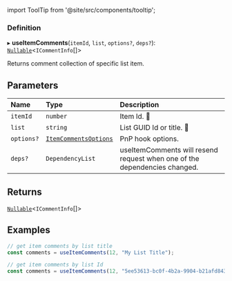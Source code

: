 import ToolTip from '@site/src/components/tooltip';

### Definition

▸ **useItemComments**(`itemId`, `list`, `options?`, `deps?`): [`Nullable`](../Types/NullableT.md)<`ICommentInfo`[]\>

Returns comment collection of specific list item.

## Parameters

| Name | Type | Description |
| :------ | :------ | :------ |
| `itemId` | `number` | Item Id. <ToolTip text="Changing the value repeats request">🚩</ToolTip> |
| `list` | `string` | List GUID Id or title. <ToolTip text="Changing the value repeats request">🚩</ToolTip> |
| `options?` | [`ItemCommentsOptions`](../Interfaces/ItemCommentsOptions.md) | PnP hook options. |
| `deps?` | `DependencyList` | useItemComments will resend request when one of the dependencies changed. |

## Returns

[`Nullable`](../Types/NullableT.md)<`ICommentInfo`[]\>

## Examples

```typescript
// get item comments by list title
const comments = useItemComments(12, "My List Title");

// get item comments by list Id
const comments = useItemComments(12, "5ee53613-bc0f-4b2a-9904-b21afd8431a7");
```